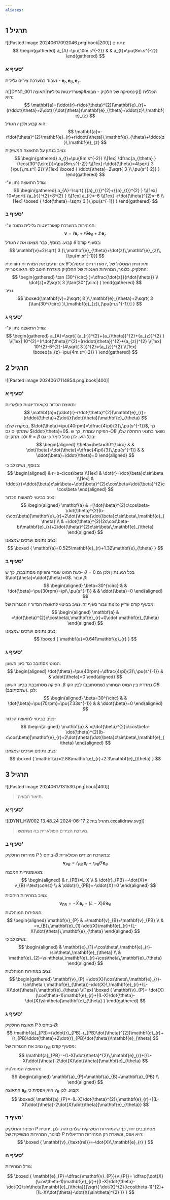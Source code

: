 ```yaml
---
aliases:
---
```



## תרגיל 1

![[Pasted image 20240617092046.png|book|200]]
נתונים:
$$
\begin{gathered}
a_{A}=\pu{10m.s^{-2}} &  & a_{t}=\pu{8m.s^{-2}}
\end{gathered}
$$
### סעיף א'
נעבוד במערכת צירים גלילית - $\mathbf{e}_{r},\,\mathbf{e}_{\theta},\,\mathbf{e}_{z}$. 

ה[[DYN1_001  קינמטיקה של חלקיק - מבוא#קואורדינטות גליליות|תאוצה]] הכללית היא:
$$
\mathbf{a}=(\ddot{r}-r\dot{\theta}^{2})\mathbf{e}_{r}+(r\ddot{\theta}+2\dot{r}\dot{\theta})\mathbf{e}_{\theta}+\ddot{z}\,\mathbf{e}_{z}
$$
הגודל $r$ הוא קבוע ולכן:
$$
\mathbf{a}=-r\dot{\theta}^{2}\mathbf{e}_{r}+r\ddot{\theta}\,\mathbf{e}_{\theta}+\ddot{z}\,\mathbf{e}_{z}
$$
נציב בנתון על התאוצה המשיקית:
$$
\begin{gathered}
a_{t}=\pu{8m.s^{-2}} \\[1ex]
\dfrac{a_{\theta} }{\cos(30^{\circ})}=\pu{8m.s^{-2}} \\[1ex]
r\ddot{\theta}=4\sqrt{ 3 }\pu{\,m.s^{-2}} \\[1ex]
\boxed {
\ddot{\theta}=2\sqrt{ 3 }\,\pu{s^{-2}}
 }
\end{gathered}
$$
גודל התאוצה נתון ע"י:
$$
\begin{gathered}
a_{A}=\sqrt{ {{a}_{r}}^{2}+{{a}_{t}}^{2} } \\[1ex]
10=\sqrt{ {a_{r}}^{2}+8^{2} } \\[1ex]
a_{r}=-6 \\[1ex]
-r\dot{\theta}^{2}=-6 \\[1ex]
\boxed {
\dot{\theta}=\sqrt{ 3 }\,\pu{s^{-1}}
 }
\end{gathered}
$$

### סעיף ב'
המהירות במערכת קואורדינטות גלילית נתונה ע"י:
$$
\mathbf{v}=\dot{r}\mathbf{e}_{r}+r\dot{\theta}\mathbf{e}_{\theta}+\dot{z}\,\mathbf{e}_{z}
$$
הגודל $r$ קבוע. בנוסף, כבר מצאנו את $\dot{\theta}$ בסעיף קודם:
$$
\mathbf{v}=2\sqrt{ 3 }\,\mathbf{e}_{\theta}+\dot{z}\,\mathbf{e}_{z}\,[\pu{m.s^{-1}}]
$$
אנו יודעים את המהירות הזוויתית $\dot{\theta}$ ואת רדיוס המסלול $r$, ואת זווית המסלול של החלקיק. כלומר, המהירות האנכית של החלקיק מוגדרת היטב לפי הגאומטרייה:
$$
\begin{gathered}
\tan (30^{\circ} )=\dfrac{\dot{z}}{r\dot{\theta}} \\
\dot{z}=2\sqrt{ 3 }\tan(30^{\circ} )
\end{gathered}
$$
נציב:
$$
\boxed{\mathbf{v}=2\sqrt{ 3 }\,\mathbf{e}_{\theta}+2\sqrt{ 3 }\tan(30^{\circ} )\,\mathbf{e}_{z}\,[\pu{m.s^{-1}}] }
$$

### סעיף ג'
גודל התאוצה נתון ע"י:
$$
\begin{gathered}
a_{A}=\sqrt{ {a_{r}}^{2}+{a_{\theta}}^{2}+{a_{z}}^{2} } \\[1ex]
10^{2}=(r\dot{\theta})^{2}+(r\ddot{\theta})^{2}+{a_{z}}^{2} \\[1ex]
10^{2}-6^{2}-(4\sqrt{ 3 })^{2}={a_{z}}^{2} \\[1ex]
\boxed{a_{z}=\pu{4m.s^{-2}} }
\end{gathered}
$$

## תרגיל 2
![[Pasted image 20240617114854.png|book|400]]

### סעיף א'
תאוצת הכדור בקואורדינטות פולאריות:
$$
\mathbf{a}=(\ddot{r}-r\dot{\theta}^{2})\mathbf{e}_{r}+(r\ddot{\theta}+2\dot{r}\dot{\theta})\mathbf{e}_{\theta}
$$
במקרה שלנו, $\dot{\theta}=\pu{40rpm}=\dfrac{4\pi}{3}\,\pu{s^{-1}}$, כך שמתקיים גם $\ddot{\theta}=0$.
הפיקה עומדת, כך ש-$OB$ נשאר בתנאי התחלה שלו, ולכן מתקיים $\theta=\beta$ בכל רגע. לכן נוכל לומר כי גם:
$$
\begin{aligned}
\theta=\beta=30^{\circ}  &  &  \dot{\beta}=\dot{\theta}=\dfrac{4\pi}{3}\,\pu{s^{-1}} &  & \ddot{\beta}=\ddot{\theta}=0
\end{aligned}
$$

בנוסף, נשים לב כי:
$$
\begin{aligned}
 & r=b-c\cos\beta \\[1ex]
 & \dot{r}=\dot{\beta}c\sin\beta \\[1ex]
 & \ddot{r}=\ddot{\beta}c\sin\beta+\dot{\beta}^{2}c\cos\beta=\dot{\beta}^{2}c\cos\beta
\end{aligned}
$$
נציב בביטוי לתאוצת הכדור:
$$
\begin{aligned}
\mathbf{a} & =[\dot{\beta}^{2}c\cos\beta-\dot{\theta}^{2}(b-c\cos\beta)]\mathbf{e}_{r}+2\dot{\theta}\dot{\beta}c\sin\beta\,\mathbf{e}_{\theta} \\
 & =\dot{\theta}^{2}(2c\cos\beta-b)\mathbf{e}_{r}+2\dot{\theta}^{2}c\sin\beta\,\mathbf{e}_{\theta}
\end{aligned}
$$
נציב נתונים וערכים שמצאנו:
$$
\boxed {
\mathbf{a}=0.525\mathbf{e}_{r}+1.32\mathbf{e}_{\theta}
 }
$$

### סעיף ב'
כעת המוט עומד והפיקה מסתובבת, כך ש- $\theta=0$ בכל רגע נתון ולכן גם $\dot{\theta}=\ddot{\theta}=0$. עבור $\beta$:
$$
\begin{aligned}
\beta=30^{\circ}  &  & \dot{\beta}=\pu{30rpm}=\pi\,\pu{s^{-1}} &  & \ddot{\beta}=0
\end{aligned}
$$
הנגזרות של $r$ מסעיף קודם עדיין נכונות עבור סעיף זה. נציב בביטוי לתאוצת הכדור:
$$
\begin{aligned}
\mathbf{a} & =\dot{\beta}^{2}c\cos\beta\,\mathbf{e}_{r}+0\cdot \mathbf{e}_{\theta}
\end{aligned}
$$
נציב נתונים וערכים שמצאנו:
$$
\boxed {
\mathbf{a}=0.641\mathbf{e}_{r}
 }
$$

### סעיף ג'
המוט מסתובב נגד כיוון השעון:
$$
\begin{aligned}
\dot{\theta}=\pu{40rpm}=\dfrac{4\pi}{3}\,\pu{s^{-1}} &  & \ddot{\theta}=0
\end{aligned}
$$
הפיקה מסתובבת בכיוון השעון. $\beta$ נמדדת בין המוט המחורץ (שמסתובב) לבין הקו $OB$ (שמסתובב). לכן:
$$
\begin{aligned}
\beta=30^{\circ}  &  & \dot{\beta}=\pu{70rpm}=\pu{7.33s^{-1}} &  & \ddot{\beta}=0
\end{aligned}
$$

נציב בביטוי לתאוצת הכדור:
$$
\begin{aligned}
\mathbf{a} & =[\dot{\beta}^{2}c\cos\beta-\dot{\theta}^{2}(b-c\cos\beta)]\mathbf{e}_{r}+2\dot{\theta}\dot{\beta}c\sin\beta\,\mathbf{e}_{\theta}
\end{aligned}
$$
נציב נתונים וערכים שמצאנו:
$$
\boxed {
\mathbf{a}=2.88\mathbf{e}_{r}+2.3\mathbf{e}_{\theta}
 }
$$
 
## תרגיל 3
![[Pasted image 20240617131530.png|book|400]]
>תיאור הבעיה.

### סעיף א'
![[DYN1_HW002 תרגיל בית 2 2024-06-17 13.48.24.excalidraw.svg]]
>מערכת הצירים הפולארית בה נשתמש.

### סעיף ב'
מהירות החלקיק $P$ ביחס ל-$B$ במערכת הצירים הפולארית:
$$
\mathbf{v}_{PB}=\dot{r}_{PB}\,\mathbf{e}_{r}+r_{PB}\dot{\theta}\,\mathbf{e}_{\theta}
$$
מגאומטריית המבנה:
$$
\begin{aligned}
 & r_{PB}=L-X \\
  & \dot{r}_{PB}=-\dot{X}=-v_{B}=\text{const}  \\
 & \ddot{r}_{PB}=-\ddot{X}=0
\end{aligned}
$$

נציב במהירות היחסית:
$$
\mathbf{v}_{PB}=-\dot{X}\,\mathbf{e}_{r}+(L-X)\dot{\theta}\,\mathbf{e}_{\theta}
$$
המהירות המוחלטת:
$$
\begin{aligned}
\mathbf{v}_{P} & =\mathbf{v}_{B}+\mathbf{v}_{PB} \\
 & =v_{B}\,\mathbf{e}_{1}-\dot{X}\mathbf{e}_{r}+(L-X)\dot{\theta}\,\mathbf{e}_{\theta}
\end{aligned}
$$
נשים לב כי:
$$
\begin{aligned}
 & \mathbf{e}_{1}=\cos\theta\,\mathbf{e}_{r}-\sin\theta\,\mathbf{e}_{\theta} \\
 & \mathbf{e}_{2}=\sin\theta\,\mathbf{e}_{r}+\cos\theta\,\mathbf{e}_{\theta}
\end{aligned}
$$
נציב במהירות המוחלטת:
$$
\begin{gathered}
\mathbf{v}_{P} =\dot{X}(\cos\theta\,\mathbf{e}_{r}-\sin\theta \,\mathbf{e}_{\theta})-\dot{X}\,\mathbf{e}_{r}+(L-X)\dot{\theta}\,\mathbf{e}_{\theta} \\[1ex]
\boxed {
\mathbf{v}_{P}= \dot{X}(\cos\theta-1)\mathbf{e}_{r}+[(L-X)\dot{\theta}-\dot{X}\sin\theta]\mathbf{e}_{\theta}
 }
\end{gathered}
$$

### סעיף ג'
תאוצת החלקיק $P$ ביחס ל-$B$:
$$
\mathbf{a}_{PB}=(\ddot{r}_{PB}-r_{PB}\dot{\theta}^{2})\mathbf{e}_{r}+(r_{PB}\ddot{\theta}+2\dot{r}_{PB}\dot{\theta})\mathbf{e}_{\theta}
$$
נציב את הנגזרות של $r_{PB}$ מסעיף קודם:
$$
\mathbf{a}_{PB}=-(L-X)\dot{\theta}^{2}\,\mathbf{e}_{r}+[(L-X)\ddot{\theta}-2\dot{X}\dot{\theta}]\mathbf{e}_{\theta}
$$
התאוצה המוחלטת:
$$
\begin{aligned}
\mathbf{a}_{P}=\mathbf{a}_{B}+\mathbf{a}_{PB} \\
\end{aligned}
$$
התאוצה $\mathbf{a}_{B}$ היא אפסית כי $v_{B}$ קבוע. לכן:
$$
\boxed{ \mathbf{a}_{P}=-(L-X)\dot{\theta}^{2}\,\mathbf{e}_{r}+[(L-X)\ddot{\theta}-2\dot{X}\dot{\theta}]\mathbf{e}_{\theta}}
$$

### סעיף ד'
הצינור והחלקיק $P$ מסתובבים יחד, כך שהמהירות המשיקית שלהם זהה. לכן, יחסית לצינור, המהירות המשיקית של $P$ היא אפס, ונשארת רק המהירות הרדיאלית:
$$
\boxed {
\mathbf{v}_{\text{rel}}=-\dot{X}\,\mathbf{e}_{r}
 }
$$

### סעיף ה'
גודל המהירות:

$$
\boxed {
\mathbf{e}_{P}=\dfrac{\mathbf{v}_{P}}{v_{P}}= \dfrac{\dot{X}(\cos\theta-1)\mathbf{e}_{r}+[(L-X)\dot{\theta}-\dot{X}\sin\theta]\mathbf{e}_{\theta}}{\sqrt{ \dot{X}^{2}(\cos\theta-1)^{2}+[(L-X)\dot{\theta}-\dot{X}\sin\theta]^{2} }}
 }
$$